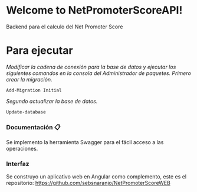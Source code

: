 # Welcome to NetPromoterScoreAPI!
Backend para el calculo del Net Promoter Score

# Para ejecutar
_Modificar la cadena de conexión para la base de datos y ejecutar los siguientes comandos en la consola del Administrador de paquetes._
_Primero crear la migración._
```
Add-Migration Initial
```
_Segundo actualizar la base de datos._
```
Update-database
```
### Documentación 📋
Se implemento la herramienta Swagger para el fácil acceso a las operaciones.

### Interfaz 
Se construyo un aplicativo web en Angular como complemento, este es el repositorio:
https://github.com/sebsnaranjo/NetPromoterScoreWEB
